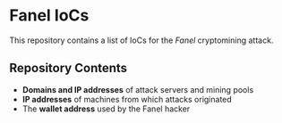 # Fanel IoCs

This repository contains a list of IoCs for the _Fanel_ cryptomining attack.

## Repository Contents 
* **Domains and IP addresses** of attack servers and mining pools
* **IP addresses** of machines from which attacks originated
* The **wallet address** used by the Fanel hacker